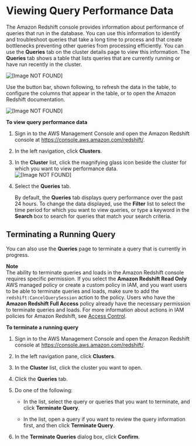 # Viewing Query Performance Data<a name="performance-metrics-queries"></a>

 The Amazon Redshift console provides information about performance of queries that run in the database\. You can use this information to identify and troubleshoot queries that take a long time to process and that create bottlenecks preventing other queries from processing efficiently\. You can use the **Queries** tab on the cluster details page to view this information\. The **Queries** tab shows a table that lists queries that are currently running or have run recently in the cluster\. 

![\[Image NOT FOUND\]](http://docs.aws.amazon.com/redshift/latest/mgmt/images/cm-metrics-query-tab.png)

Use the button bar, shown following, to refresh the data in the table, to configure the columns that appear in the table, or to open the Amazon Redshift documentation\.

![\[Image NOT FOUND\]](http://docs.aws.amazon.com/redshift/latest/mgmt/images/cm-metrics-button-bar.png)

**To view query performance data**

1. Sign in to the AWS Management Console and open the Amazon Redshift console at [https://console\.aws\.amazon\.com/redshift/](https://console.aws.amazon.com/redshift/)\.

1. In the left navigation, click **Clusters**\.

1. In the **Cluster** list, click the magnifying glass icon beside the cluster for which you want to view performance data\.  
![\[Image NOT FOUND\]](http://docs.aws.amazon.com/redshift/latest/mgmt/images/cm-metrics-10.png)

1. Select the **Queries** tab\.

   By default, the **Queries** tab displays query performance over the past 24 hours\. To change the data displayed, use the **Filter** list to select the time period for which you want to view queries, or type a keyword in the **Search** box to search for queries that match your search criteria\.

## Terminating a Running Query<a name="terminate-queries"></a>

You can also use the **Queries** page to terminate a query that is currently in progress\.

**Note**  
The ability to terminate queries and loads in the Amazon Redshift console requires specific permission\. If you select the **Amazon Redshift Read Only** AWS managed policy or create a custom policy in IAM, and you want users to be able to terminate queries and loads, make sure to add the `redshift:CancelQuerySession` action to the policy\. Users who have the **Amazon Redshift Full Access** policy already have the necessary permission to terminate queries and loads\. For more information about actions in IAM policies for Amazon Redshift, see [Access Control](redshift-iam-authentication-access-control.md#redshift-iam-accesscontrol)\.

**To terminate a running query**

1. Sign in to the AWS Management Console and open the Amazon Redshift console at [https://console\.aws\.amazon\.com/redshift/](https://console.aws.amazon.com/redshift/)\.

1. In the left navigation pane, click **Clusters**\.

1. In the **Cluster** list, click the cluster you want to open\.

1. Click the **Queries** tab\.

1. Do one of the following:

   + In the list, select the query or queries that you want to terminate, and click **Terminate Query**\.

   + In the list, open a query if you want to review the query information first, and then click **Terminate Query**\.

1. In the **Terminate Queries** dialog box, click **Confirm**\.